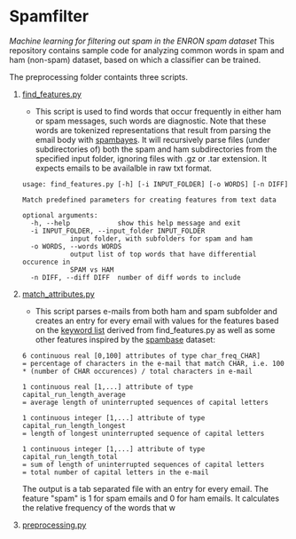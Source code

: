 # Spamfilter
*Machine learning for filtering out spam in the ENRON spam dataset*
This repository contains sample code for analyzing common words in spam and ham (non-spam) dataset, based on which a classifier can be trained. 

The preprocessing folder containts three scripts.

1. [find_features.py](preprocessing/find_features.py)
	- This script is used to find words that occur frequently in either ham or spam messages, such words are diagnostic. Note that these words are tokenized representations that result from parsing the email body with [spambayes](https://sourceforge.net/p/spambayes/code/HEAD/tree/). It will recursively parse files (under subdirectories of) both the spam and ham subdirectories from the specified input folder, ignoring files with .gz or .tar extension. It expects emails to be availalble in raw txt format.
	```
	usage: find_features.py [-h] [-i INPUT_FOLDER] [-o WORDS] [-n DIFF]

	Match predefined parameters for creating features from text data

	optional arguments:
	  -h, --help            show this help message and exit
	  -i INPUT_FOLDER, --input_folder INPUT_FOLDER
				input folder, with subfolders for spam and ham
	  -o WORDS, --words WORDS
				output list of top words that have differential occurence in
				SPAM vs HAM
	  -n DIFF, --diff DIFF  number of diff words to include
	```
	
2. [match_attributes.py](preprocessing/match_attributes.py)
	- This script parses e-mails from both ham and spam subfolder and creates an entry for every email with values for the features based on the [keyword list](words.txt) derived from find_features.py as well as some other features inspired by the [spambase](https://archive.ics.uci.edu/ml/datasets/Spambase) dataset:
	```
	6 continuous real [0,100] attributes of type char_freq_CHAR] 
	= percentage of characters in the e-mail that match CHAR, i.e. 100 * (number of CHAR occurences) / total characters in e-mail 

	1 continuous real [1,...] attribute of type capital_run_length_average 
	= average length of uninterrupted sequences of capital letters 

	1 continuous integer [1,...] attribute of type capital_run_length_longest 
	= length of longest uninterrupted sequence of capital letters 

	1 continuous integer [1,...] attribute of type capital_run_length_total 
	= sum of length of uninterrupted sequences of capital letters 
	= total number of capital letters in the e-mail 
	``` 
	The output is a tab separated file with an entry for every email. The feature "spam" is 1 for spam emails and 0 for ham emails. It calculates the relative frequency of the words that w
3. [preprocessing.py](preprocessing/preprocessing.py)
